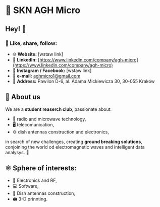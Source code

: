 # 📡 SKN AGH Micro

## Hey! 👋

### 🔗 Like, share, follow:

- 🌐 **Website:** [wstaw link]  
- 💼 **LinkedIn:** [https://www.linkedin.com/company/agh-micro](https://www.linkedin.com/company/agh-micro)  
- 📸 **Instagram / Facebook:** [wstaw link]  
- 📧 **e-mail:** [aghmicro1@gmail.com](mailto:aghmicro1@gmail.com)  
- 📍 **Address:** Pawilon D-6, al. Adama Mickiewicza 30, 30-055 Kraków  



## 👥 About us

We are a **student reaserch club**, passionate about:

- 📡 radio and microwave technology,   
- 🖥️ telecomunication,  
- ⚙️ dish antennas construction and electronics,  

in search of new challenges, creating **ground breaking solutions**, conjoining the world od electromagnetic waves and intelligent data analysys. 🎯

## ⚛️ Sphere of interests: 

- 📡 Electronics and RF,  
- 💻 Software,  
- 🔧 Dish antennas construction,  
- 🖨️ 3-D prinnting. 
